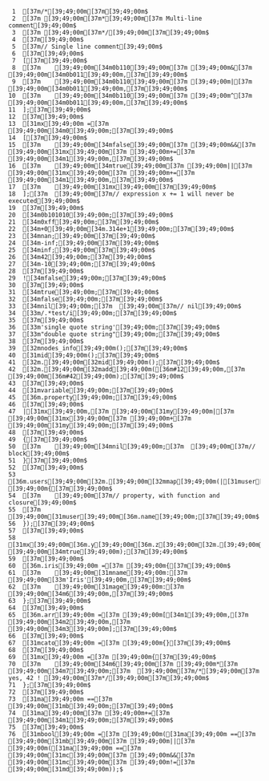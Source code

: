      1	[37m/*[39;49;00m[37m[39;49;00m$
     2	[37m [39;49;00m[37m*[39;49;00m[37m Multi-line comment[39;49;00m$
     3	[37m [39;49;00m[37m*/[39;49;00m[37m[39;49;00m$
     4	[37m[39;49;00m$
     5	[37m// Single line comment[39;49;00m$
     6	[37m[39;49;00m$
     7	[[37m[39;49;00m$
     8	[37m    [39;49;00m[34m0b110[39;49;00m[37m [39;49;00m&[37m [39;49;00m[34m0b011[39;49;00m,[37m[39;49;00m$
     9	[37m    [39;49;00m[34m0b110[39;49;00m[37m [39;49;00m|[37m [39;49;00m[34m0b011[39;49;00m,[37m[39;49;00m$
    10	[37m    [39;49;00m[34m0b110[39;49;00m[37m [39;49;00m^[37m [39;49;00m[34m0b011[39;49;00m,[37m[39;49;00m$
    11	];[37m[39;49;00m$
    12	[37m[39;49;00m$
    13	[31mx[39;49;00m =[37m [39;49;00m[34m0[39;49;00m;[37m[39;49;00m$
    14	[[37m[39;49;00m$
    15	[37m    [39;49;00m[34mfalse[39;49;00m[37m [39;49;00m&&[37m [39;49;00m[31mx[39;49;00m[37m [39;49;00m+=[37m [39;49;00m[34m1[39;49;00m,[37m[39;49;00m$
    16	[37m    [39;49;00m[34mtrue[39;49;00m[37m [39;49;00m||[37m [39;49;00m[31mx[39;49;00m[37m [39;49;00m+=[37m [39;49;00m[34m1[39;49;00m,[37m[39;49;00m$
    17	[37m    [39;49;00m[31mx[39;49;00m[37m[39;49;00m$
    18	];[37m  [39;49;00m[37m// expression x += 1 will never be executed[39;49;00m$
    19	[37m[39;49;00m$
    20	[34m0b101010[39;49;00m;[37m[39;49;00m$
    21	[34m0xff[39;49;00m;[37m[39;49;00m$
    22	[34m+0[39;49;00m[34m.314e+1[39;49;00m;[37m[39;49;00m$
    23	[34mnan;[39;49;00m[37m[39;49;00m$
    24	[34m-inf;[39;49;00m[37m[39;49;00m$
    25	[34minf;[39;49;00m[37m[39;49;00m$
    26	[34m42[39;49;00m;[37m[39;49;00m$
    27	[34m-10[39;49;00m;[37m[39;49;00m$
    28	[37m[39;49;00m$
    29	![34mfalse[39;49;00m;[37m[39;49;00m$
    30	[37m[39;49;00m$
    31	[34mtrue[39;49;00m;[37m[39;49;00m$
    32	[34mfalse[39;49;00m;[37m[39;49;00m$
    33	[34mnil[39;49;00m;[37m  [39;49;00m[37m// nil[39;49;00m$
    34	[33m/.*test/i[39;49;00m;[37m[39;49;00m$
    35	[37m[39;49;00m$
    36	[33m'single quote string'[39;49;00m;[37m[39;49;00m$
    37	[33m"double quote string"[39;49;00m;[37m[39;49;00m$
    38	[37m[39;49;00m$
    39	[32mnodes_info[39;49;00m();[37m[39;49;00m$
    40	[31mid[39;49;00m();[37m[39;49;00m$
    41	[32m.[39;49;00m[32mid[39;49;00m();[37m[39;49;00m$
    42	[32m.[39;49;00m[32madd[39;49;00m([36m#12[39;49;00m,[37m [39;49;00m[36m#42[39;49;00m);[37m[39;49;00m$
    43	[37m[39;49;00m$
    44	[31mvariable[39;49;00m;[37m[39;49;00m$
    45	[36m.property[39;49;00m;[37m[39;49;00m$
    46	[37m[39;49;00m$
    47	|[31mx[39;49;00m,[37m [39;49;00m[31my[39;49;00m|[37m [39;49;00m[31mx[39;49;00m[37m [39;49;00m+[37m [39;49;00m[31my[39;49;00m;[37m[39;49;00m$
    48	[37m[39;49;00m$
    49	{[37m[39;49;00m$
    50	[37m    [39;49;00m[34mnil[39;49;00m;[37m  [39;49;00m[37m// block[39;49;00m$
    51	}[37m[39;49;00m$
    52	[37m[39;49;00m$
    53	[36m.users[39;49;00m[32m.[39;49;00m[32mmap[39;49;00m(|[31muser[39;49;00m|[37m [39;49;00m{[37m[39;49;00m$
    54	[37m    [39;49;00m[37m// property, with function and closure[39;49;00m$
    55	[37m    [39;49;00m[31muser[39;49;00m[36m.name[39;49;00m;[37m[39;49;00m$
    56	});[37m[39;49;00m$
    57	[37m[39;49;00m$
    58	[31mx[39;49;00m[36m.y[39;49;00m[36m.z[39;49;00m[32m.[39;49;00m[32mfilter[39;49;00m(||[37m [39;49;00m[34mtrue[39;49;00m);[37m[39;49;00m$
    59	[37m[39;49;00m$
    60	[36m.iris[39;49;00m =[37m [39;49;00m{[37m[39;49;00m$
    61	[37m    [39;49;00m[31mname[39;49;00m:[37m [39;49;00m[33m'Iris'[39;49;00m,[37m[39;49;00m$
    62	[37m    [39;49;00m[31mage[39;49;00m:[37m [39;49;00m[34m6[39;49;00m,[37m[39;49;00m$
    63	};[37m[39;49;00m$
    64	[37m[39;49;00m$
    65	[36m.arr[39;49;00m =[37m [39;49;00m[[34m1[39;49;00m,[37m [39;49;00m[34m2[39;49;00m,[37m [39;49;00m[34m3[39;49;00m];[37m[39;49;00m$
    66	[37m[39;49;00m$
    67	[31mcato[39;49;00m =[37m [39;49;00m{}[37m[39;49;00m$
    68	[37m[39;49;00m$
    69	[31mx[39;49;00m =[37m [39;49;00m{[37m[39;49;00m$
    70	[37m    [39;49;00m[34m6[39;49;00m[37m [39;49;00m*[37m [39;49;00m[34m7[39;49;00m;[37m  [39;49;00m[37m/*[39;49;00m[37m yes, 42 ! [39;49;00m[37m*/[39;49;00m[37m[39;49;00m$
    71	};[37m[39;49;00m$
    72	[37m[39;49;00m$
    73	[31ma[39;49;00m ==[37m [39;49;00m[31mb[39;49;00m;[37m[39;49;00m$
    74	[31ma[39;49;00m[37m [39;49;00m+=[37m [39;49;00m[34m1[39;49;00m;[37m[39;49;00m$
    75	[37m[39;49;00m$
    76	[31mbool[39;49;00m =[37m [39;49;00m([31ma[39;49;00m ==[37m [39;49;00m[31mb[39;49;00m[37m [39;49;00m||[37m [39;49;00m([31ma[39;49;00m ==[37m [39;49;00m[31mc[39;49;00m[37m [39;49;00m&&[37m [39;49;00m[31mc[39;49;00m[37m [39;49;00m!=[37m [39;49;00m[31md[39;49;00m));$
